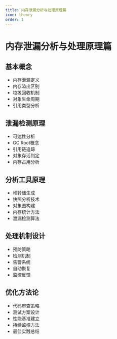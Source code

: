 ```yaml
---
title: 内存泄漏分析与处理原理篇
icon: theory
order: 1
---
```


# 内存泄漏分析与处理原理篇

## 基本概念
- 内存泄漏定义
- 内存溢出区别
- 垃圾回收机制
- 对象生命周期
- 引用类型分析

## 泄漏检测原理
- 可达性分析
- GC Root概念
- 引用链追踪
- 对象存活判定
- 内存占用分析

## 分析工具原理
- 堆转储生成
- 快照分析技术
- 对象图构建
- 内存统计方法
- 泄漏检测算法

## 处理机制设计
- 预防策略
- 检测机制
- 告警系统
- 自动恢复
- 监控反馈

## 优化方法论
- 代码审查策略
- 测试方案设计
- 性能基准建立
- 持续监控方法
- 最佳实践总结

